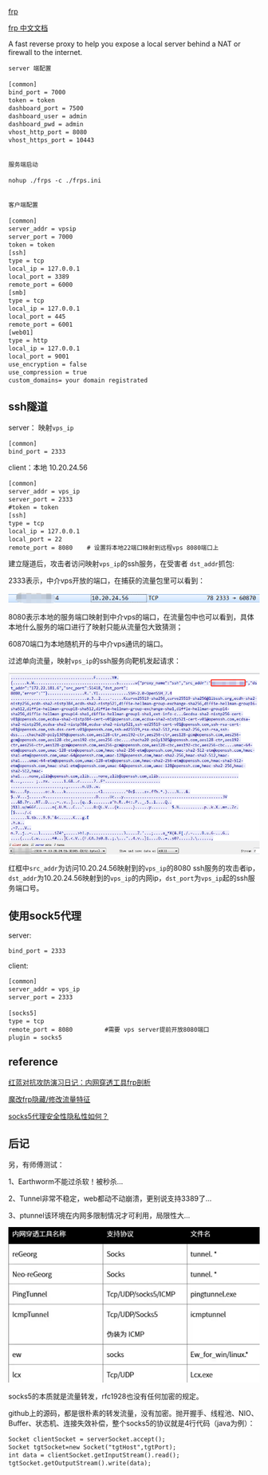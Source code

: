
[frp](https://github.com/fatedier/frp)

[frp 中文文档](https://www.bookstack.cn/read/frp/spilt.2.README_zh.md)

A fast reverse proxy to help you expose a local server behind a NAT or firewall to the internet.
	
	server 端配置

	[common]
	bind_port = 7000
	token = token
	dashboard_port = 7500
	dashboard_user = admin
	dashboard_pwd = admin
	vhost_http_port = 8080
	vhost_https_port = 10443


	服务端启动

	nohup ./frps -c ./frps.ini


	客户端配置

	[common]
	server_addr = vpsip
	server_port = 7000
	token = token
	[ssh]
	type = tcp
	local_ip = 127.0.0.1
	local_port = 3389
	remote_port = 6000
	[smb]
	type = tcp
	local_ip = 127.0.0.1
	local_port = 445
	remote_port = 6001
	[web01]
	type = http
	local_ip = 127.0.0.1
	local_port = 9001
	use_encryption = false
	use_compression = true
	custom_domains= your domain registrated




## ssh隧道

server： 映射```vps_ip```

	[common]
	bind_port = 2333

client：本地 10.20.24.56

	[common]
	server_addr = vps_ip
	server_port = 2333
	#token = token
	[ssh]
	type = tcp
	local_ip = 127.0.0.1
	local_port = 22
	remote_port = 8080    # 设置将本地22端口映射到远程vps 8080端口上



建立隧道后，攻击者访问映射```vps_ip```的ssh服务，在受害者 ```dst_addr```抓包:

2333表示，中介vps开放的端口，在捕获的流量包里可以看到：

![](3.png)

8080表示本地的服务端口映射到中介vps的端口，在流量包中也可以看到，具体本地什么服务的端口进行了映射只能从流量包大致猜测；

60870端口为本地随机开的与中介vps通讯的端口。

过滤单向流量，映射```vps_ip```的ssh服务向靶机发起请求：

![](2.png)

红框中```src_addr```为访问10.20.24.56映射到的```vps_ip```的8080 ssh服务的攻击者ip，```dst_addr```为10.20.24.56映射到的```vps_ip```的内网ip，```dst_port```为```vps_ip```起的ssh服务端口号。

## 使用sock5代理

server:

	bind_port = 2333

client:

	[common]
	server_addr = vps_ip
	server_port = 2333

	[socks5]
	type = tcp
	remote_port = 8080         #需要 vps server提前开放8080端口
	plugin = socks5





## reference

[红蓝对抗攻防演习日记：内网穿透工具frp剖析](http://www.yidianzixun.com/article/0PgDHr7V)

[魔改frp隐藏/修改流量特征](https://blog.csdn.net/uiop_uiop_uiop/article/details/110897561)

[socks5代理安全性隐私性如何？](https://www.zhihu.com/question/55431809)

## 后记

另，有师傅测试：

1、Earthworm不能过杀软！被秒杀…

2、Tunnel非常不稳定，web都动不动崩溃，更别说支持3389了…

3、ptunnel该环境在内网多限制情况才可利用，局限性大…

![](1.jpg)

socks5的本质就是流量转发，rfc1928也没有任何加密的规定。

github上的源码，都是很朴素的转发流量，没有加密。抛开握手、线程池、NIO、Buffer、状态机、连接失效补偿，整个socks5的协议就是4行代码（java为例）：

	Socket clientSocket = serverSocket.accept();
	Socket tgtSocket=new Socket("tgtHost",tgtPort);
	int data = clientSocket.getInputStream().read();
	tgtSocket.getOutputStream().write(data);
